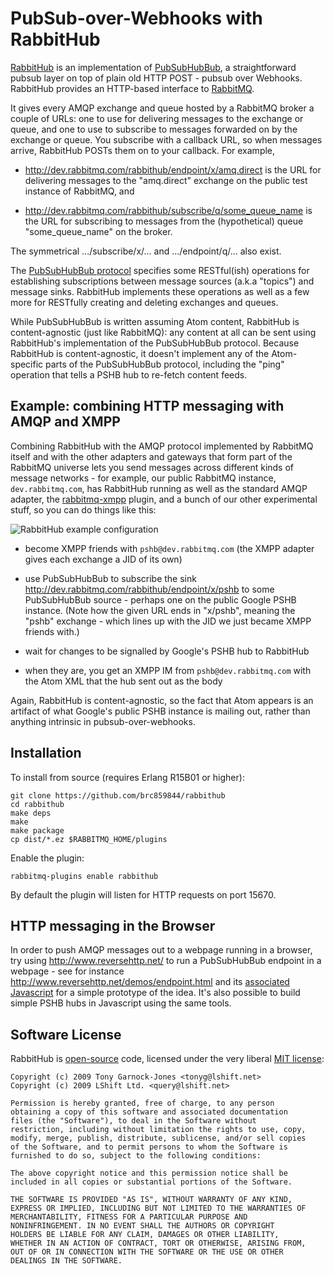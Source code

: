 # PubSub-over-Webhooks with RabbitHub

[RabbitHub][gitrepo] is an implementation of
[PubSubHubBub][pshb_project], a straightforward pubsub layer on top of
plain old HTTP POST - pubsub over Webhooks. RabbitHub provides an
HTTP-based interface to [RabbitMQ][].

It gives every AMQP exchange and queue hosted by a RabbitMQ broker a
couple of URLs: one to use for delivering messages to the exchange or
queue, and one to use to subscribe to messages forwarded on by the
exchange or queue. You subscribe with a callback URL, so when messages
arrive, RabbitHub POSTs them on to your callback. For example,

 - <http://dev.rabbitmq.com/rabbithub/endpoint/x/amq.direct> is the
   URL for delivering messages to the "amq.direct" exchange on the
   public test instance of RabbitMQ, and

 - <http://dev.rabbitmq.com/rabbithub/subscribe/q/some_queue_name> is
   the URL for subscribing to messages from the (hypothetical) queue
   "some_queue_name" on the broker.

The symmetrical .../subscribe/x/... and .../endpoint/q/... also exist.

The [PubSubHubBub protocol][spec] specifies some RESTful(ish)
operations for establishing subscriptions between message sources
(a.k.a "topics") and message sinks. RabbitHub implements these
operations as well as a few more for RESTfully creating and deleting
exchanges and queues.

While PubSubHubBub is written assuming Atom content, RabbitHub is
content-agnostic (just like RabbitMQ): any content at all can be sent
using RabbitHub's implementation of the PubSubHubBub protocol. Because
RabbitHub is content-agnostic, it doesn't implement any of the
Atom-specific parts of the PubSubHubBub protocol, including the "ping"
operation that tells a PSHB hub to re-fetch content feeds.

## <a name="example"></a>Example: combining HTTP messaging with AMQP and XMPP

Combining RabbitHub with the AMQP protocol implemented by RabbitMQ
itself and with the other adapters and gateways that form part of the
RabbitMQ universe lets you send messages across different kinds of
message networks - for example, our public RabbitMQ instance,
`dev.rabbitmq.com`, has RabbitHub running as well as the standard AMQP
adapter, the [rabbitmq-xmpp][] plugin, and a bunch of our other
experimental stuff, so you can do things like this:

<img src="http://github.com/tonyg/rabbithub/raw/master/doc/rabbithub-example.png" alt="RabbitHub example configuration"/>

 - become XMPP friends with `pshb@dev.rabbitmq.com` (the XMPP adapter
   gives each exchange a JID of its own)

 - use PubSubHubBub to subscribe the sink
   <http://dev.rabbitmq.com/rabbithub/endpoint/x/pshb> to some
   PubSubHubBub source - perhaps one on the public Google PSHB
   instance. (Note how the given URL ends in "x/pshb", meaning the
   "pshb" exchange - which lines up with the JID we just became XMPP
   friends with.)

 - wait for changes to be signalled by Google's PSHB hub to RabbitHub

 - when they are, you get an XMPP IM from `pshb@dev.rabbitmq.com` with
   the Atom XML that the hub sent out as the body

Again, RabbitHub is content-agnostic, so the fact that Atom appears is
an artifact of what Google's public PSHB instance is mailing out,
rather than anything intrinsic in pubsub-over-webhooks.

## Installation

To install from source (requires Erlang R15B01 or higher):

    git clone https://github.com/brc859844/rabbithub
    cd rabbithub
    make deps
    make
    make package
    cp dist/*.ez $RABBITMQ_HOME/plugins

Enable the plugin:

    rabbitmq-plugins enable rabbithub

By default the plugin will listen for HTTP requests on port 15670.

## HTTP messaging in the Browser

In order to push AMQP messages out to a webpage running in a browser,
try using <http://www.reversehttp.net/> to run a PubSubHubBub endpoint
in a webpage - see for instance
<http://www.reversehttp.net/demos/endpoint.html> and its [associated
Javascript](http://www.reversehttp.net/demos/endpoint.js) for a simple
prototype of the idea. It's also possible to build simple PSHB hubs in
Javascript using the same tools.

  [gitrepo]: http://github.com/tonyg/rabbithub
  [pshb_project]: http://code.google.com/p/pubsubhubbub/
  [spec]: http://pubsubhubbub.googlecode.com/svn/trunk/pubsubhubbub-core-0.1.html
  [RabbitMQ]: http://www.rabbitmq.com/
  [rabbitmq-xmpp]: http://hg.rabbitmq.com/rabbitmq-xmpp/raw-file/default/doc/overview-summary.html

## Software License

RabbitHub is [open-source](http://www.opensource.org/) code, licensed
under the very liberal [MIT
license](http://www.opensource.org/licenses/mit-license.php):

    Copyright (c) 2009 Tony Garnock-Jones <tonyg@lshift.net>
    Copyright (c) 2009 LShift Ltd. <query@lshift.net>

    Permission is hereby granted, free of charge, to any person
    obtaining a copy of this software and associated documentation
    files (the "Software"), to deal in the Software without
    restriction, including without limitation the rights to use, copy,
    modify, merge, publish, distribute, sublicense, and/or sell copies
    of the Software, and to permit persons to whom the Software is
    furnished to do so, subject to the following conditions:

    The above copyright notice and this permission notice shall be
    included in all copies or substantial portions of the Software.

    THE SOFTWARE IS PROVIDED "AS IS", WITHOUT WARRANTY OF ANY KIND,
    EXPRESS OR IMPLIED, INCLUDING BUT NOT LIMITED TO THE WARRANTIES OF
    MERCHANTABILITY, FITNESS FOR A PARTICULAR PURPOSE AND
    NONINFRINGEMENT. IN NO EVENT SHALL THE AUTHORS OR COPYRIGHT
    HOLDERS BE LIABLE FOR ANY CLAIM, DAMAGES OR OTHER LIABILITY,
    WHETHER IN AN ACTION OF CONTRACT, TORT OR OTHERWISE, ARISING FROM,
    OUT OF OR IN CONNECTION WITH THE SOFTWARE OR THE USE OR OTHER
    DEALINGS IN THE SOFTWARE.
